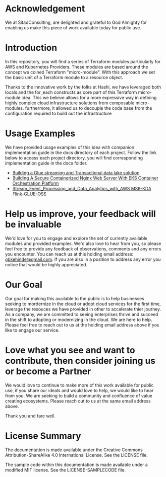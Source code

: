 # **Acknowledgement**

We at SitadConsulting, are delighted and grateful to God Almighty for enabling us make this piece of work available today for public use. 

# **Introduction**
In this repository, you will find a series of Terraform modules particularly for AWS and Kubernetes Providers.
These modules are based around the concept we coined Terraform "micro-module". With this approach we set the basic unit of a Terraform module to a resource object.

Thanks to the innovative work by the folks at Hashi, we have leveraged both locals and the for_each constructs as core part of this Terraform micro-module idea. This we believe
allows for a more expressive way in defining highly complex cloud infrastructure solutions from composable micro-modules. furthermore, it allowed us to decouple the code base from the configuration required to build out the infrastructure

# **Usage Examples**

We have provided usage examples of this idea with companion implementation guide in the docs directory of each project. Follow the link below to access each project directory, you will find corresponding implementation guide in the docs folder. 
 + [Building a Glue streaming and Transactional data lake solution](projects/proj1/)
 + [Building A Secure Containerized Nginx Web Server With EKS Container Orchestration Platform](projects/proj12)
 + [Stream_Event_Processing_and_Data_Analytics_with_AWS MSK-KDA Flink-GLUE-OSS](projects/proj2)

# **Help us improve, your feedback will be invaluable**
We'd love for you to engage and explore the set of currently available modules and provided examples. We'd also love to hear from you, so please feel free to provide any 
feedback of observations, comments and any errors you encounter. You can reach us at this holding email address: gbkehinde@gmail.com. If you are also in a position to address any error you notice that would be highly appreciated.

# **Our Goal**
Our goal for making this available to the public is to help businesses seeking to mordernize in the cloud or adopt cloud services for the first time, leverage the resouces we have provided in other to accelerate thier journey. As a company, we are committed to seeing enterprises thrive and succeed in the shift to adopting or modernizing in the cloud.
We are here to help. Please feel free to reach out to us at the holding email address above if you like to engage our service.

# **Love what you see and want to contribute, then consider joining us or become a Partner**
We would love to continue to make more of this work available for public use, if you share our ideals and would love to help, we would like to hear from you. We are seeking to build a community and confluence of value creating ecosystems. Please reach out to us at the same email address above.

Thank you and fare well.

# **License Summary**

The documentation is made available under the Creative Commons Attribution-ShareAlike 4.0 International License. See the LICENSE file.

The sample code within this documentation is made available under a modified MIT license. See the LICENSE-SAMPLECODE file.


